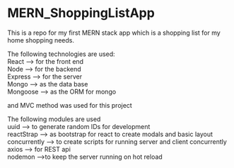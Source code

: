 # MERN_ShoppingListApp
This is a repo for my first MERN stack app which is a shopping list for my home shopping needs.

The following technologies are used: &nbsp;  
  React --> for the front end &nbsp;  
  Node --> for the backend &nbsp;  
  Express --> for the server &nbsp;    
  Mongo --> as the data base &nbsp;  
  Mongoose --> as the ORM for mongo &nbsp;  
  
and MVC method was used for this project  
  
The following modules are used  
  uuid --> to generate random IDs for development  
  reactStrap --> as bootstrap for react to create modals and basic layout  
  concurrently --> to create scripts for running server and client concurrently  
  axios --> for REST api  
  nodemon -->to keep the server running on hot reload  
  
  

